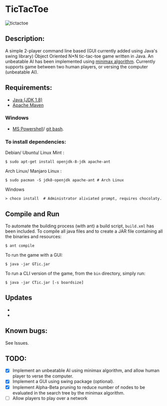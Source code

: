 # TicTacToe
![tictactoe](https://i.imgur.com/QjAmQxg.png)

## Description:
A simple 2-player command line based (GUI currently added using Java's swing library) Object Oriented N*N tic-tac-toe game written in Java. An unbeatable AI has been implemented using [minimax algorithm](https://en.wikipedia.org/wiki/Minimax).
Currently supports game between two human players, or versing the computer (unbeatable AI).

## Requirements:
* [Java (JDK 1.8)](http://www.oracle.com/technetwork/java/javase/downloads/jre8-downloads-2133155.html)
* [Apache Maven](http://ant.apache.org/)
### Windows
* [MS Powershell]()/ [git bash]().


### To install dependencies:

Debian/ Ubuntu/ Linux Mint :
```
$ sudo apt-get install openjdk-8-jdk apache-ant
```
Arch Linux/ Manjaro Linux :
```
$ sudo pacman -S jdk8-openjdk apache-ant # Arch Linux
```
Windows
```
> choco install  # Administrator aliviated prompt, requires chocolaty.
```

## Compile and Run
To automate the building process (with ant) a build script, ```build.xml``` has been included. To compile all java files and to create a JAR file containing all the binaries and resources:
```
$ ant compile
```
To run the game with a GUI:
```
$ java -jar GTic.jar
```
To run a CLI version of the game, from the ```bin``` directory, simply run:
```
$ java -jar CTic.jar [-s boardsize]
```

## Updates
-
-

## Known bugs:
See Issues.

## TODO:
- [X] Implement an unbeatable AI using minimax algorithm, and allow human player to verse the computer.
- [X] Implement a GUI using swing package (optional).
- [X] Implement Alpha-Beta pruning to reduce number of nodes to be evaluated in the search tree by the minimax algorithm.
- [ ] Allow players to play over a network